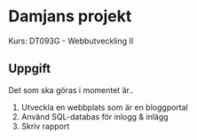 # Damjans projekt
Kurs: DT093G - Webbutveckling II
## Uppgift
Det som ska göras i momentet är..
1. Utveckla en webbplats som är en bloggportal
2. Använd SQL-databas för inlogg & inlägg
3. Skriv rapport